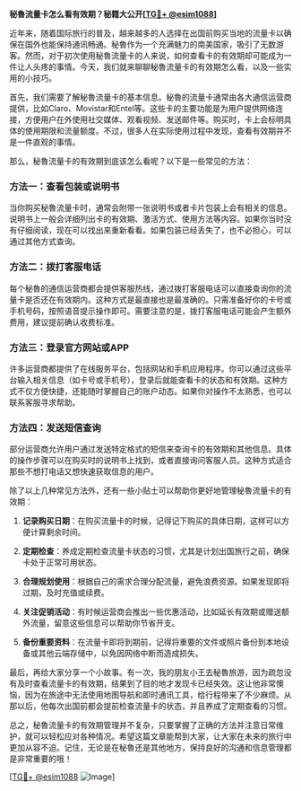 **秘魯流量卡怎么看有效期？秘籍大公开[[TG💪+ @esim1088](https://t.me/s/esim1088)]**

近年来，随着国际旅行的普及，越来越多的人选择在出国前购买当地的流量卡以确保在国外也能保持通讯畅通。秘魯作为一个充满魅力的南美国家，吸引了无数游客。然而，对于初次使用秘魯流量卡的人来说，如何查看卡的有效期却可能成为一件让人头疼的事情。今天，我们就来聊聊秘魯流量卡的有效期怎么看，以及一些实用的小技巧。

首先，我们需要了解秘魯流量卡的基本信息。秘魯的流量卡通常由各大通信运营商提供，比如Claro、Movistar和Entel等。这些卡的主要功能是为用户提供网络连接，方便用户在外使用社交媒体、观看视频、发送邮件等。购买时，卡上会标明具体的使用期限和流量额度。不过，很多人在实际使用过程中发现，查看有效期并不是一件直观的事情。

那么，秘魯流量卡的有效期到底该怎么看呢？以下是一些常见的方法：

### 方法一：查看包装或说明书

当你购买秘魯流量卡时，通常会附带一张说明书或者卡片包装上会有相关的信息。说明书上一般会详细列出卡的有效期、激活方式、使用方法等内容。如果你当时没有仔细阅读，现在可以找出来重新看看。如果包装已经丢失了，也不必担心，可以通过其他方式查询。

### 方法二：拨打客服电话

每个秘魯的通信运营商都会提供客服热线，通过拨打客服电话可以直接查询你的流量卡是否还在有效期内。这种方式是最直接也是最准确的。只需准备好你的卡号或手机号码，按照语音提示操作即可。需要注意的是，拨打客服电话可能会产生额外费用，建议提前确认收费标准。

### 方法三：登录官方网站或APP

许多运营商都提供了在线服务平台，包括网站和手机应用程序。你可以通过这些平台输入相关信息（如卡号或手机号），登录后就能查看卡的状态和有效期。这种方式不仅方便快捷，还能随时掌握自己的账户动态。如果你对操作不太熟悉，也可以联系客服寻求帮助。

### 方法四：发送短信查询

部分运营商允许用户通过发送特定格式的短信来查询卡的有效期和其他信息。具体的操作步骤可以在购买时的说明书上找到，或者直接询问客服人员。这种方式适合那些不想打电话又想快速获取信息的用户。

除了以上几种常见方法外，还有一些小贴士可以帮助你更好地管理秘魯流量卡的有效期：

1. **记录购买日期**：在购买流量卡的时候，记得记下购买的具体日期，这样可以方便计算剩余时间。
   
2. **定期检查**：养成定期检查流量卡状态的习惯，尤其是计划出国旅行之前，确保卡处于正常可用状态。

3. **合理规划使用**：根据自己的需求合理分配流量，避免浪费资源。如果发现即将过期，及时充值或续费。

4. **关注促销活动**：有时候运营商会推出一些优惠活动，比如延长有效期或赠送额外流量，留意这些信息可以帮助你节省开支。

5. **备份重要资料**：在流量卡即将到期前，记得将重要的文件或照片备份到本地设备或其他云端存储中，以免因网络中断而造成损失。

最后，再给大家分享一个小故事。有一次，我的朋友小王去秘魯旅游，因为疏忽没有及时查看流量卡的有效期，结果到了目的地才发现卡已经失效。这让他非常懊恼，因为在旅途中无法使用地图导航和即时通讯工具，给行程带来了不少麻烦。从那以后，他每次出国前都会提前检查流量卡的状态，并且养成了定期查看的习惯。

总之，秘魯流量卡的有效期管理并不复杂，只要掌握了正确的方法并注意日常维护，就可以轻松应对各种情况。希望这篇文章能帮到大家，让大家在未来的旅行中更加从容不迫。记住，无论是在秘魯还是其他地方，保持良好的沟通和信息管理都是非常重要的哦！

[[TG💪+ @esim1088](https://t.me/s/esim1088) ![Image](https://i.postimg.cc/4NQfJmqS/Snipaste-2025-05-13-00-14-12.png)]